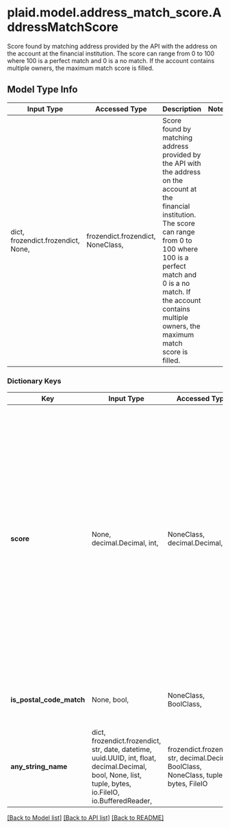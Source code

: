 # plaid.model.address_match_score.AddressMatchScore

Score found by matching address provided by the API with the address on the account at the financial institution. The score can range from 0 to 100 where 100 is a perfect match and 0 is a no match. If the account contains multiple owners, the maximum match score is filled.

## Model Type Info
Input Type | Accessed Type | Description | Notes
------------ | ------------- | ------------- | -------------
dict, frozendict.frozendict, None,  | frozendict.frozendict, NoneClass,  | Score found by matching address provided by the API with the address on the account at the financial institution. The score can range from 0 to 100 where 100 is a perfect match and 0 is a no match. If the account contains multiple owners, the maximum match score is filled. | 

### Dictionary Keys
Key | Input Type | Accessed Type | Description | Notes
------------ | ------------- | ------------- | ------------- | -------------
**score** | None, decimal.Decimal, int,  | NoneClass, decimal.Decimal,  | Match score for address. 100 is a perfect match, 99-90 is a strong match, 89-80 is a partial match, anything below 80 is considered a weak match. Typically, the match threshold should be set to a score of 80 or higher. If the address is missing from either the API or financial institution, this is null. | [optional] 
**is_postal_code_match** | None, bool,  | NoneClass, BoolClass,  | postal code was provided for both and was a match | [optional] 
**any_string_name** | dict, frozendict.frozendict, str, date, datetime, uuid.UUID, int, float, decimal.Decimal, bool, None, list, tuple, bytes, io.FileIO, io.BufferedReader,  | frozendict.frozendict, str, decimal.Decimal, BoolClass, NoneClass, tuple, bytes, FileIO | any string name can be used but the value must be the correct type | [optional]

[[Back to Model list]](../../README.md#documentation-for-models) [[Back to API list]](../../README.md#documentation-for-api-endpoints) [[Back to README]](../../README.md)

